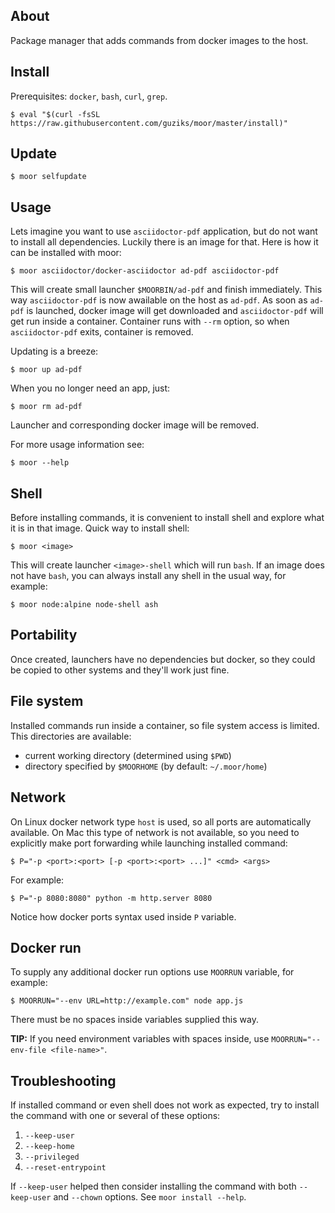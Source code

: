 ## About

Package manager that adds commands from docker images to the host.

## Install

Prerequisites: `docker`, `bash`, `curl`, `grep`.

```
$ eval "$(curl -fsSL https://raw.githubusercontent.com/guziks/moor/master/install)"
```

## Update

```
$ moor selfupdate
```

## Usage

Lets imagine you want to use `asciidoctor-pdf` application, but do not want to install all dependencies. Luckily there is an image for that. Here is how it can be installed with moor:

```
$ moor asciidoctor/docker-asciidoctor ad-pdf asciidoctor-pdf
```
 
This will create small launcher `$MOORBIN/ad-pdf` and finish immediately. This way `asciidoctor-pdf` is now awailable on the host as `ad-pdf`. As soon as `ad-pdf` is launched, docker image will get downloaded and `asciidoctor-pdf` will get run inside a container. Container runs with `--rm` option, so when `asciidoctor-pdf` exits, container is removed.

Updating is a breeze:

```
$ moor up ad-pdf
```

When you no longer need an app, just:

```
$ moor rm ad-pdf
```

Launcher and corresponding docker image will be removed.

For more usage information see:

```
$ moor --help
```

## Shell

Before installing commands, it is convenient to install shell and explore what it is in that image. Quick way to install shell:

```
$ moor <image>
```

This will create launcher `<image>-shell` which will run `bash`. If an image does not have `bash`, you can always install any shell in the usual way, for example:

```
$ moor node:alpine node-shell ash 
```

## Portability

Once created, launchers have no dependencies but docker, so they could be copied to other systems and they'll work just fine.

## File system

Installed commands run inside a container, so file system access is limited. This directories are available:

* current working directory (determined using `$PWD`)
* directory specified by `$MOORHOME` (by default: `~/.moor/home`)

## Network

On Linux docker network type `host` is used, so all ports are automatically available. On Mac this type of network is not available, so you need to explicitly make port forwarding while launching installed command:

```
$ P="-p <port>:<port> [-p <port>:<port> ...]" <cmd> <args>
```

For example:

```
$ P="-p 8080:8080" python -m http.server 8080
```

Notice how docker ports syntax used inside `P` variable.

## Docker run

To supply any additional docker run options use `MOORRUN` variable, for example:

```
$ MOORRUN="--env URL=http://example.com" node app.js
```

There must be no spaces inside variables supplied this way.

**TIP:** If you need environment variables with spaces inside, use `MOORRUN="--env-file <file-name>"`.

## Troubleshooting

If installed command or even shell does not work as expected, try to install the command with one or several of these options:

1. `--keep-user`
2. `--keep-home`
3. `--privileged`
4. `--reset-entrypoint`

If `--keep-user` helped then consider installing the command with both `--keep-user` and `--chown` options. See `moor install --help`.
